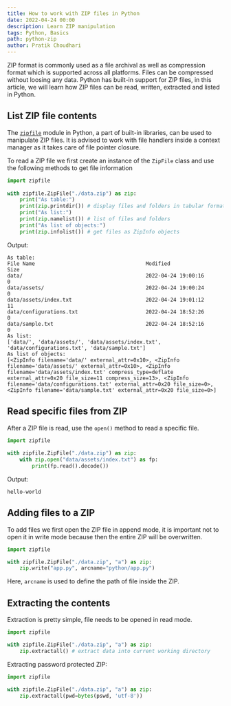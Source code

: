 ```yaml
---
title: How to work with ZIP files in Python
date: 2022-04-24 00:00
description: Learn ZIP manipulation
tags: Python, Basics
path: python-zip
author: Pratik Choudhari
---
```


ZIP format is commonly used as a file archival as well as compression format which is supported across all platforms. Files can be compressed without loosing any data. Python has built-in support for ZIP files, in this article, we will learn how ZIP files can be read, written, extracted and listed in Python.
 
## List ZIP file contents
 
The [`zipfile`](https://docs.python.org/3/library/zipfile.html) module in Python, a part of built-in libraries, can be used to manipulate ZIP files. It is advised to work with file handlers inside a context manager as it takes care of file pointer closure.
 
To read a ZIP file we first create an instance of the `ZipFile` class and use the following methods to get file information
 
```python
import zipfile
 
with zipfile.ZipFile("./data.zip") as zip:
    print("As table:")
    print(zip.printdir()) # display files and folders in tabular format
    print("As list:")
    print(zip.namelist()) # list of files and folders
    print("As list of objects:")
    print(zip.infolist()) # get files as ZipInfo objects
```
 
Output:
 
```console
As table:
File Name                                    Modified                       Size
data/                                        2022-04-24 19:00:16            0
data/assets/                                 2022-04-24 19:00:24            0
data/assets/index.txt                        2022-04-24 19:01:12           11
data/configurations.txt                      2022-04-24 18:52:26            0
data/sample.txt                              2022-04-24 18:52:16            0
As list:
['data/', 'data/assets/', 'data/assets/index.txt', 'data/configurations.txt', 'data/sample.txt']
As list of objects:
[<ZipInfo filename='data/' external_attr=0x10>, <ZipInfo filename='data/assets/' external_attr=0x10>, <ZipInfo filename='data/assets/index.txt' compress_type=deflate external_attr=0x20 file_size=11 compress_size=13>, <ZipInfo filename='data/configurations.txt' external_attr=0x20 file_size=0>, <ZipInfo filename='data/sample.txt' external_attr=0x20 file_size=0>]
```
 
## Read specific files from ZIP

After a ZIP file is read, use the `open()` method to read a specific file.
 
```python
import zipfile
 
with zipfile.ZipFile("./data.zip") as zip:
    with zip.open("data/assets/index.txt") as fp:
        print(fp.read().decode())
```
 
Output:
 
```console
hello-world
```
 
## Adding files to a ZIP

To add files we first open the ZIP file in append mode, it is important not to open it in write mode because then the entire ZIP will be overwritten.

```python
import zipfile

with zipfile.ZipFile("./data.zip", "a") as zip:
    zip.write("app.py", arcname="python/app.py")
```
Here, `arcname` is used to define the path of file inside the ZIP. 

## Extracting the contents

Extraction is pretty simple, file needs to be opened in read mode.

```python
import zipfile

with zipfile.ZipFile("./data.zip", "a") as zip:
    zip.extractall() # extract data into current working directory
```
Extracting password protected ZIP:


```python
import zipfile

with zipfile.ZipFile("./data.zip", "a") as zip:
    zip.extractall(pwd=bytes(pswd, 'utf-8'))
```

